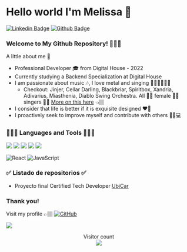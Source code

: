 

# Hello world I'm Melissa 🎉

[![Linkedin Badge](https://img.shields.io/badge/-Melissa_García_Ángel-blue?style=flat&logo=Linkedin&logoColor=white&link=https://www.linkedin.com/in/MelissaGarciaAngel)](https://www.linkedin.com/in/MelissaGarciaAngel/)  [![Github Badge](https://img.shields.io/badge/-Melissa_García_Ángel-orange?style=flat&logo=github&logoColor=white&link=https://github.com/MelissaGarciaAngel)](https://github.com/melissagarciaangel)


### Welcome to My Github Repository! 👩🏽‍💻 

A little about me 🎊

- Professional Developer 🎓 from Digital House - 2022
- Currently studying a Backend Specialization at Digital House
- I am passionate about music 🎶, I love metal and singing 🤘🏽🤘🏽🤘🏽
	- Checkout: Jinjer, Cellar Darling, Blackbriar, Spiritbox, Xandria, Adivarius, Miasthenia, Diablo Swing Orchestra. All 👌🏽 female 👌🏽 singers 👌🏽 [More on this here](https://obscurifymusic.com/profile?id=31o7vvvw7lz3s3dtnjho5a6lk37e&code=7052ed77bc8157dc) 👈🏽
- I consider that life is better if it is exquisite designed ❤🎨
- I proactively seek to improve myself and contribute with others 👩🏽💻


### 👩🏽‍💻 Languages and Tools 👩🏽‍💻
![](https://img.shields.io/badge/Java-orange?style=flat&logo=java&logoColor=white&link=https://github.com/MelissaGarciaAngel) ![](https://img.shields.io/badge/-Spring-g?style=flat&logo=spring&logoColor=white&link=https://github.com/MelissaGarciaAngel) ![](https://img.shields.io/badge/-Springboot-black?style=flat&logo=spring&link=https://github.com/MelissaGarciaAngel)   ![](https://img.shields.io/badge/-Spring_Microservices-g?style=flat&logo=spring&logoColor=white&link=https://github.com/MelissaGarciaAngel)  ![](https://img.shields.io/badge/-MySQL-black?style=flat&logo=mysql&link=https://github.com/MelissaGarciaAngel)

![React](https://img.shields.io/badge/-React-black?style=flat&logo=react&link=https://github.com/MelissaGarciaAngel) ![JavaScript](https://img.shields.io/badge/-JavaScript-black?style=flat&logo=javascript&link=https://github.com/MelissaGarciaAngel)

### ✅ Listado de repositorios ✅

 - Proyecto final Certified Tech Developer
[UbiCar](https://github.com/MelissaGarciaAngel/UbiCar)

### Thank you!

Visit my profile 👉🏽 [![GitHub](https://img.shields.io/badge/-GitHub-181717?style=flat&logo=github&link=https://github.com/MelissaGarciaAngel)](https://github.com/MelissaGarciaAngel)


<a href="https://github.com/jonathanvictorica" align="center">
  <img align="center" src="https://github-readme-stats.vercel.app/api/top-langs/?username=melissagarciaangel&theme=radical" />
</a>

<p align="center"> 
  Visitor count<br>
  <img src="https://profile-counter.glitch.me/melissagarciaangel/count.svg" />
</p>
